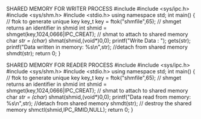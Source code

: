 SHARED MEMORY FOR WRITER PROCESS
#include <iostream> #include <sys/ipc.h> #include <sys/shm.h> #include <stdio.h> using namespace std; int main()
{
// ftok to generate unique key key_t key = ftok("shmfile",65);
// shmget returns an identifier in shmid
int shmid = shmget(key,1024,0666|IPC_CREAT);
// shmat to attach to shared memory
char *str = (char*) shmat(shmid,(void*)0,0); printf("Write Data : ");
gets(str);
printf("Data written in memory: %s\n",str);
//detach from shared memory shmdt(str);
return 0;
}

SHARED MEMORY FOR READER PROCESS
#include <iostream> #include <sys/ipc.h> #include <sys/shm.h> #include <stdio.h> using namespace std; int main()
{
// ftok to generate unique key key_t key = ftok("shmfile",65);
// shmget returns an identifier in shmid
int shmid = shmget(key,1024,0666|IPC_CREAT);
// shmat to attach to shared memory
char *str = (char*) shmat(shmid,(void*)0,0); printf("Data read from memory: %s\n",str);
//detach from shared memory shmdt(str);
// destroy the shared memory shmctl(shmid,IPC_RMID,NULL); return 0;
}
